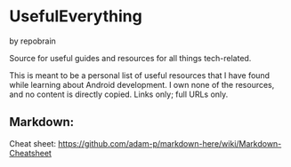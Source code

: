 # UsefulEverything
by repobrain

Source for useful guides and resources for all things tech-related.

This is meant to be a personal list of useful resources that I have found while learning about Android development. I own none of the resources, and no content is directly copied. Links only; full URLs only.

## Markdown:
Cheat sheet: https://github.com/adam-p/markdown-here/wiki/Markdown-Cheatsheet




